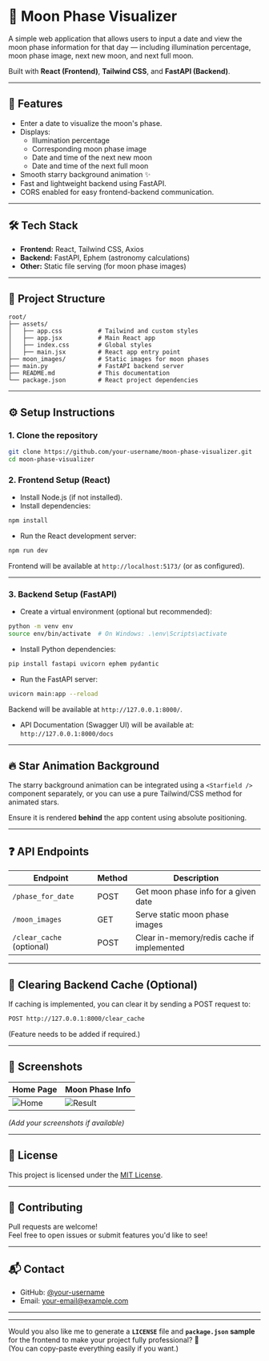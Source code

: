 
# 🌙 Moon Phase Visualizer

A simple web application that allows users to input a date and view the moon phase information for that day — including illumination percentage, moon phase image, next new moon, and next full moon.

Built with **React (Frontend)**, **Tailwind CSS**, and **FastAPI (Backend)**.

---

## 🚀 Features

- Enter a date to visualize the moon's phase.
- Displays:
  - Illumination percentage
  - Corresponding moon phase image
  - Date and time of the next new moon
  - Date and time of the next full moon
- Smooth starry background animation ✨
- Fast and lightweight backend using FastAPI.
- CORS enabled for easy frontend-backend communication.

---

## 🛠 Tech Stack

- **Frontend:** React, Tailwind CSS, Axios
- **Backend:** FastAPI, Ephem (astronomy calculations)
- **Other:** Static file serving (for moon phase images)

---

## 📁 Project Structure

```
root/
├── assets/
│   ├── app.css          # Tailwind and custom styles
│   ├── app.jsx          # Main React app
│   ├── index.css        # Global styles
│   ├── main.jsx         # React app entry point
├── moon_images/         # Static images for moon phases
├── main.py              # FastAPI backend server
├── README.md            # This documentation
└── package.json         # React project dependencies
```

---

## ⚙️ Setup Instructions

### 1. Clone the repository

```bash
git clone https://github.com/your-username/moon-phase-visualizer.git
cd moon-phase-visualizer
```

### 2. Frontend Setup (React)

- Install Node.js (if not installed).
- Install dependencies:

```bash
npm install
```

- Run the React development server:

```bash
npm run dev
```

Frontend will be available at `http://localhost:5173/` (or as configured).

---

### 3. Backend Setup (FastAPI)

- Create a virtual environment (optional but recommended):

```bash
python -m venv env
source env/bin/activate  # On Windows: .\env\Scripts\activate
```

- Install Python dependencies:

```bash
pip install fastapi uvicorn ephem pydantic
```

- Run the FastAPI server:

```bash
uvicorn main:app --reload
```

Backend will be available at `http://127.0.0.1:8000/`.

- API Documentation (Swagger UI) will be available at:  
  `http://127.0.0.1:8000/docs`

---

## 🔥 Star Animation Background

The starry background animation can be integrated using a `<Starfield />` component separately, or you can use a pure Tailwind/CSS method for animated stars.

Ensure it is rendered **behind** the app content using absolute positioning.

---

## ❓ API Endpoints

| Endpoint            | Method | Description                          |
|---------------------|--------|--------------------------------------|
| `/phase_for_date`    | POST   | Get moon phase info for a given date |
| `/moon_images`       | GET    | Serve static moon phase images       |
| `/clear_cache` (optional) | POST | Clear in-memory/redis cache if implemented |

---

## 🧹 Clearing Backend Cache (Optional)

If caching is implemented, you can clear it by sending a POST request to:

```bash
POST http://127.0.0.1:8000/clear_cache
```

(Feature needs to be added if required.)

---

## 📸 Screenshots

| Home Page | Moon Phase Info |
| :-------- | :-------------- |
| ![Home](./assets/screenshots/home.png) | ![Result](./assets/screenshots/result.png) |

*(Add your screenshots if available)*

---

## 📜 License

This project is licensed under the [MIT License](LICENSE).

---

## 🤝 Contributing

Pull requests are welcome!  
Feel free to open issues or submit features you'd like to see!

---

## 📬 Contact

- GitHub: [@your-username](https://github.com/your-username)
- Email: your-email@example.com

---

---

Would you also like me to generate a **`LICENSE`** file and **`package.json` sample** for the frontend to make your project fully professional? 🚀  
(You can copy-paste everything easily if you want.)
